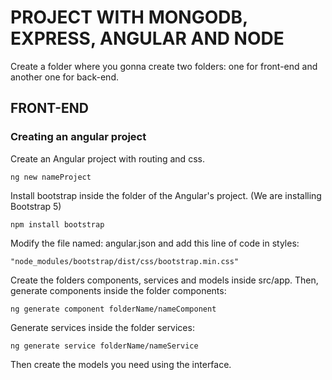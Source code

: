 # PROJECT WITH MONGODB, EXPRESS, ANGULAR AND NODE
Create a folder where you gonna create two folders: one for front-end and another one for back-end.
## FRONT-END
### Creating an angular project
Create an Angular project with routing and css.
````
ng new nameProject
````
Install bootstrap inside the folder of the Angular's project. (We are installing Bootstrap 5)
````
npm install bootstrap
````
Modify the file named: angular.json and add this line of code in styles:
````
"node_modules/bootstrap/dist/css/bootstrap.min.css"
````
Create the folders components, services and models inside src/app. 
Then, generate components inside the folder components:
````
ng generate component folderName/nameComponent
````
Generate services inside the folder services:
````
ng generate service folderName/nameService
````
Then create the models you need using the interface.

